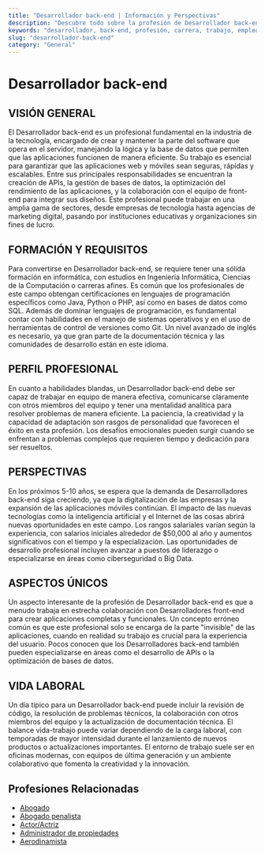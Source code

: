```yaml
---
title: "Desarrollador back-end | Información y Perspectivas"
description: "Descubre todo sobre la profesión de Desarrollador back-end, incluyendo responsabilidades, requisitos y oportunidades."
keywords: "desarrollador, back-end, profesión, carrera, trabajo, empleo"
slug: "desarrollador-back-end"
category: "General"
---
```


# Desarrollador back-end

## VISIÓN GENERAL

El Desarrollador back-end es un profesional fundamental en la industria de la tecnología, encargado de crear y mantener la parte del software que opera en el servidor, manejando la lógica y la base de datos que permiten que las aplicaciones funcionen de manera eficiente. Su trabajo es esencial para garantizar que las aplicaciones web y móviles sean seguras, rápidas y escalables. Entre sus principales responsabilidades se encuentran la creación de APIs, la gestión de bases de datos, la optimización del rendimiento de las aplicaciones, y la colaboración con el equipo de front-end para integrar sus diseños. Este profesional puede trabajar en una amplia gama de sectores, desde empresas de tecnología hasta agencias de marketing digital, pasando por instituciones educativas y organizaciones sin fines de lucro.

## FORMACIÓN Y REQUISITOS

Para convertirse en Desarrollador back-end, se requiere tener una sólida formación en informática, con estudios en Ingeniería Informática, Ciencias de la Computación o carreras afines. Es común que los profesionales de este campo obtengan certificaciones en lenguajes de programación específicos como Java, Python o PHP, así como en bases de datos como SQL. Además de dominar lenguajes de programación, es fundamental contar con habilidades en el manejo de sistemas operativos y en el uso de herramientas de control de versiones como Git. Un nivel avanzado de inglés es necesario, ya que gran parte de la documentación técnica y las comunidades de desarrollo están en este idioma.

## PERFIL PROFESIONAL

En cuanto a habilidades blandas, un Desarrollador back-end debe ser capaz de trabajar en equipo de manera efectiva, comunicarse claramente con otros miembros del equipo y tener una mentalidad analítica para resolver problemas de manera eficiente. La paciencia, la creatividad y la capacidad de adaptación son rasgos de personalidad que favorecen el éxito en esta profesión. Los desafíos emocionales pueden surgir cuando se enfrentan a problemas complejos que requieren tiempo y dedicación para ser resueltos.

## PERSPECTIVAS

En los próximos 5-10 años, se espera que la demanda de Desarrolladores back-end siga creciendo, ya que la digitalización de las empresas y la expansión de las aplicaciones móviles continúan. El impacto de las nuevas tecnologías como la inteligencia artificial y el Internet de las cosas abrirá nuevas oportunidades en este campo. Los rangos salariales varían según la experiencia, con salarios iniciales alrededor de $50,000 al año y aumentos significativos con el tiempo y la especialización. Las oportunidades de desarrollo profesional incluyen avanzar a puestos de liderazgo o especializarse en áreas como ciberseguridad o Big Data.

## ASPECTOS ÚNICOS

Un aspecto interesante de la profesión de Desarrollador back-end es que a menudo trabaja en estrecha colaboración con Desarrolladores front-end para crear aplicaciones completas y funcionales. Un concepto erróneo común es que este profesional solo se encarga de la parte "invisible" de las aplicaciones, cuando en realidad su trabajo es crucial para la experiencia del usuario. Pocos conocen que los Desarrolladores back-end también pueden especializarse en áreas como el desarrollo de APIs o la optimización de bases de datos.

## VIDA LABORAL

Un día típico para un Desarrollador back-end puede incluir la revisión de código, la resolución de problemas técnicos, la colaboración con otros miembros del equipo y la actualización de documentación técnica. El balance vida-trabajo puede variar dependiendo de la carga laboral, con temporadas de mayor intensidad durante el lanzamiento de nuevos productos o actualizaciones importantes. El entorno de trabajo suele ser en oficinas modernas, con equipos de última generación y un ambiente colaborativo que fomenta la creatividad y la innovación.
## Profesiones Relacionadas

- [Abogado](/profesiones/abogado/)
- [Abogado penalista](/profesiones/abogado-penalista/)
- [Actor/Actriz](/profesiones/actor-actriz/)
- [Administrador de propiedades](/profesiones/administrador-de-propiedades/)
- [Aerodinamista](/profesiones/aerodinamista/)

